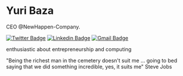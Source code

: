 # Yuri Baza

CEO @NewHappen-Company.

[![Twitter Badge](https://img.shields.io/badge/-@baza_yuri-ff3300?style=flat-square&labelColor=ff3300&logo=twitter&logoColor=white&link=https://twitter.com/baza_yuri)](https://twitter.com/baza_yuri) 
[![Linkedin Badge](https://img.shields.io/badge/-Yuri%20Baza-ff3300?style=flat-square&logo=Linkedin&logoColor=white&link=https://www.linkedin.com/in/yuri-baza-170309196/)](https://www.linkedin.com/in/yuri-baza-170309196/) 
[![Gmail Badge](https://img.shields.io/badge/-yurisbaza@gmail.com-ff3300?style=flat-square&logo=Gmail&logoColor=white&link=mailto:yurisbaza@gmail.com)](mailto:yueisbaza@gmail.com)

enthusiastic about entrepreneurship and computing

"Being the richest man in the cemetery doesn't suit me ... going to bed saying that we did something incredible, yes, it suits me" Steve Jobs
